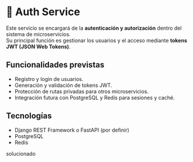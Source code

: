 # 🔐 Auth Service

Este servicio se encargará de la **autenticación y autorización** dentro del sistema de microservicios.  
Su principal función es gestionar los usuarios y el acceso mediante **tokens JWT (JSON Web Tokens)**.

## Funcionalidades previstas
- Registro y login de usuarios.
- Generación y validación de tokens JWT.
- Protección de rutas privadas para otros microservicios.
- Integración futura con PostgreSQL y Redis para sesiones y caché.

## Tecnologías
- Django REST Framework o FastAPI (por definir)
- PostgreSQL
- Redis

solucionado